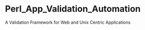 Perl_App_Validation_Automation
==============================

A Validation Framework for Web and Unix Centric Applications
